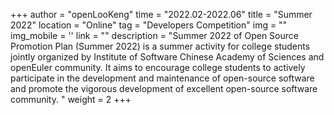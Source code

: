 ﻿+++
author = "openLooKeng"
time = "2022.02-2022.06" 
title = "Summer 2022" 
location = "Online" 
tag = "Developers Competition"
img = "" 
img_mobile = ''
link = ""
description = "Summer 2022 of Open Source Promotion Plan (Summer 2022) is a summer activity for college students jointly organized by Institute of Software Chinese Academy of Sciences and openEuler community. It aims to encourage college students to actively participate in the development and maintenance of open-source software and promote the vigorous development of excellent open-source software community. "
weight = 2
+++
